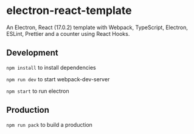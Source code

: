 # electron-react-template

An Electron, React (17.0.2) template with Webpack, TypeScript, Electron, ESLint, Prettier and a counter using React Hooks.

## Development

`npm install` to install dependencies

`npm run dev` to start webpack-dev-server

`npm start` to run electron

## Production

`npm run pack` to build a production
